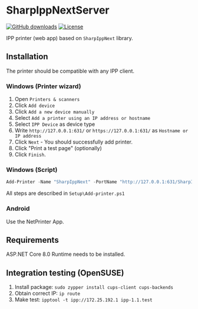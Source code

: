 ﻿# SharpIppNextServer

[![GitHub downloads](https://img.shields.io/github/downloads/danielklecha/SharpIppNextServer/total.svg)](https://github.com/danielklecha/SharpIppNextServer/releases)
[![License](https://img.shields.io/badge/license-MIT-green.svg)](https://github.com/danielklecha/SharpIppNextServer/blob/master/LICENSE.txt)

IPP printer (web app) based on `SharpIppNext` library.

## Installation

The printer should be compatible with any IPP client.

### Windows (Printer wizard)

1. Open `Printers & scanners`
2. Click `Add device`
3. Click `Add a new device manually`
4. Select `Add a printer using an IP address or hostname`
5. Select `IPP Device` as device type
6. Write `http://127.0.0.1:631/` or `https://127.0.0.1:631/` as `Hostname or IP address`
7. Click `Next` - You should successfully add printer.
8. Click "Print a  test page" (optionally)
9. Click `Finish`.

### Windows (Script)

```powershell
Add-Printer -Name "SharpIppNext" -PortName "http://127.0.0.1:631/SharpIppNext" -DriverName "Microsoft Print To PDF"
```

All steps are described in `Setup\Add-printer.ps1`

### Android

Use the NetPrinter App.

## Requirements

ASP.NET Core 8.0 Runtime needs to be installed.

## Integration testing (OpenSUSE)

1. Install package: `sudo zypper install cups-client cups-backends`
2. Obtain correct IP: `ip route`
3. Make test: `ipptool -t ipp://172.25.192.1 ipp-1.1.test`
